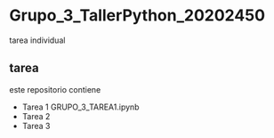 # Grupo_3_TallerPython_20202450
tarea individual

## tarea
este repositorio contiene
- Tarea 1
  GRUPO_3_TAREA1.ipynb
- Tarea 2
- Tarea 3
